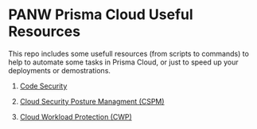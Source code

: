 # PANW Prisma Cloud Useful Resources

This repo includes some usefull resources (from scripts to commands) to help to automate some tasks in Prisma Cloud, or just to speed up your deployments or demostrations.

1. [Code Security](https://github.com/davidaavilar/prisma-cloud-automation/tree/main/automate_backups)

2. [Cloud Security Posture Managment (CSPM)](https://github.com/davidaavilar/prisma-cloud-automation/tree/main/automate_backups)

3. [Cloud Workload Protection (CWP)](https://github.com/davidaavilar/prisma-cloud-automation/tree/main/automate_backups)